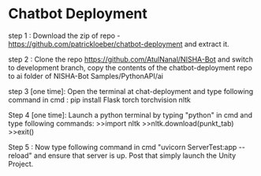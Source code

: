 # Chatbot Deployment

step 1 : Download the zip of repo - https://github.com/patrickloeber/chatbot-deployment  and extract it.

step 2 : Clone the repo https://github.com/AtulNanal/NISHA-Bot  and switch to development branch, copy the contents of the chatbot-deployment repo to ai folder of NISHA-Bot Samples/PythonAPI/ai 

step 3 [one time]: Open the terminal at chat-deployment and type following command in cmd : pip install Flask torch torchvision nltk

Step 4 [one time]: Launch a python terminal by typing "python" in cmd and type following commands:
	>>import nltk
	>>nltk.download(punkt_tab) 
	>>exit()

Step 5 : Now type following command in cmd "uvicorn ServerTest:app  --reload" and ensure that server is up. Post that simply launch the Unity Project.